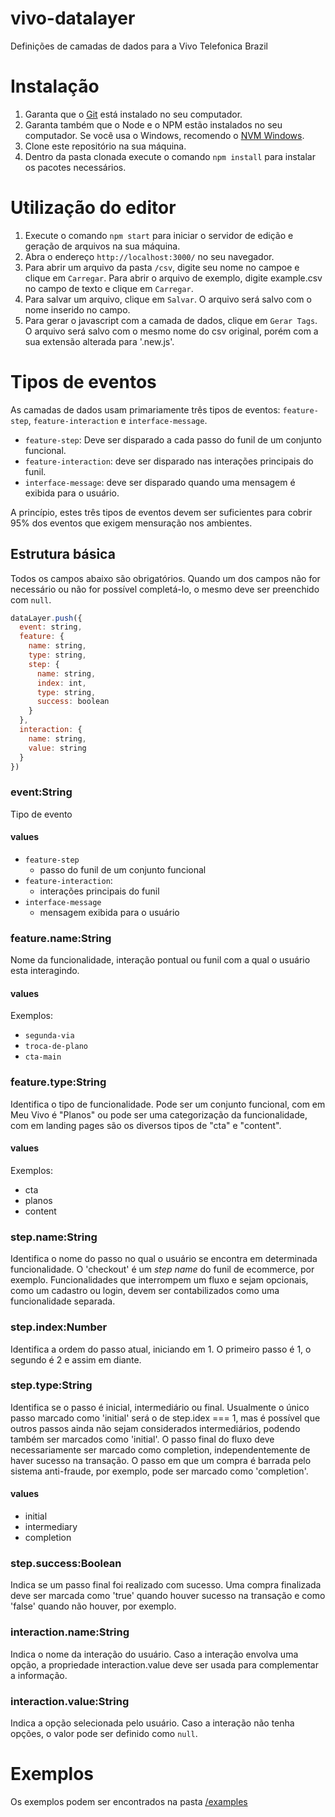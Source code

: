 # vivo-datalayer
Definições de camadas de dados para a Vivo Telefonica Brazil

# Instalação

1. Garanta que o [Git](https://git-scm.com/downloads) está instalado no seu computador.
2. Garanta também que o Node e o NPM estão instalados no seu computador. Se você usa o Windows, recomendo o [NVM Windows](https://github.com/coreybutler/nvm-windows).
3. Clone este repositório na sua máquina.
4. Dentro da pasta clonada execute o comando `npm install` para instalar os pacotes necessários.

# Utilização do editor
1. Execute o comando `npm start` para iniciar o servidor de edição e geração de arquivos na sua máquina.
2. Abra o endereço `http://localhost:3000/` no seu navegador.
3. Para abrir um arquivo da pasta `/csv`, digite seu nome no campoe e clique em `Carregar`. Para abrir o arquivo de exemplo, digite example.csv no campo de texto e clique em `Carregar`.
4. Para salvar um arquivo, clique em `Salvar`. O arquivo será salvo com o nome inserido no campo.
5. Para gerar o javascript com a camada de dados, clique em `Gerar Tags`. O arquivo será salvo com o mesmo nome do csv original, porém com a sua extensão alterada para '.new.js'.

# Tipos de eventos

As camadas de dados usam primariamente três tipos de eventos: `feature-step`, `feature-interaction` e `interface-message`. 

- `feature-step`: Deve ser disparado a cada passo do funil de um conjunto funcional.
- `feature-interaction`: deve ser disparado nas interações principais do funil.
- `interface-message`: deve ser disparado quando uma mensagem é exibida para o usuário.

A princípio, estes três tipos de eventos devem ser suficientes para cobrir 95% dos eventos que exigem mensuração nos ambientes.

## Estrutura básica

Todos os campos abaixo são obrigatórios. Quando um dos campos não for necessário ou não for possível completá-lo, o mesmo deve ser preenchido com `null`.

```js
dataLayer.push({
  event: string,
  feature: {
    name: string,
    type: string,
    step: {
      name: string,
      index: int,
      type: string,
      success: boolean
    }
  },
  interaction: {
    name: string,
    value: string
  }
})
```

### event:String

Tipo de evento

#### values

- `feature-step`
  - passo do funil de um conjunto funcional
- `feature-interaction`:
  - interações principais do funil
- `interface-message`
  - mensagem exibida para o usuário
  
### feature.name:String

Nome da funcionalidade, interação pontual ou funil com a qual o usuário esta interagindo.

#### values

Exemplos:
- `segunda-via`
- `troca-de-plano`
- `cta-main`

### feature.type:String

Identifica o tipo de funcionalidade. Pode ser um conjunto funcional, com em Meu Vivo é "Planos" ou pode ser uma categorização da funcionalidade, com em landing pages são os diversos tipos de "cta" e "content".

#### values

Exemplos:
- cta
- planos
- content

### step.name:String

Identifica o nome do passo no qual o usuário se encontra em determinada funcionalidade. O 'checkout' é um *step name* do funil de ecommerce, por exemplo. Funcionalidades que interrompem um fluxo e sejam opcionais, como um cadastro ou login, devem ser contabilizados como uma funcionalidade separada.

### step.index:Number

Identifica a ordem do passo atual, iniciando em 1. O primeiro passo é 1, o segundo é 2 e assim em diante.

### step.type:String

Identifica se o passo é inicial, intermediário ou final. Usualmente o único passo marcado como 'initial' será o de step.idex === 1, mas é possível que outros passos ainda não sejam considerados intermediários, podendo também ser marcados como 'initial'. O passo final do fluxo deve necessariamente ser marcado como completion, independentemente de haver sucesso na transação. O passo em que um compra é barrada pelo sistema anti-fraude, por exemplo, pode ser marcado como 'completion'.

#### values

- initial
- intermediary
- completion

### step.success:Boolean

Indica se um passo final foi realizado com sucesso. Uma compra finalizada deve ser marcada como 'true' quando houver sucesso na transação e como 'false' quando não houver, por exemplo.

### interaction.name:String

Indica o nome da interação do usuário. Caso a interação envolva uma opção, a propriedade interaction.value deve ser usada para complementar a informação.

### interaction.value:String

Indica a opção selecionada pelo usuário. Caso a interação não tenha opções, o valor pode ser definido como `null`.

# Exemplos

Os exemplos podem ser encontrados na pasta [/examples](/examples)